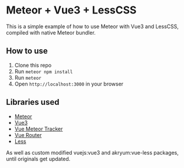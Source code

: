 # Meteor + Vue3 + LessCSS

This is a simple example of how to use Meteor with Vue3 and LessCSS, compiled with native Meteor bundler.

## How to use

1. Clone this repo
2. Run `meteor npm install`
3. Run `meteor`
4. Open `http://localhost:3000` in your browser

## Libraries used

- [Meteor](https://www.meteor.com/)
- [Vue3](https://v3.vuejs.org/)
- [Vue Meteor Tracker](https://github.com/meteor-vue/vue-meteor-tracker)
- [Vue Router](https://next.router.vuejs.org/)
- [Less](https://lesscss.org)

As well as custom modified vuejs:vue3 and akryum:vue-less packages, until originals get updated.
